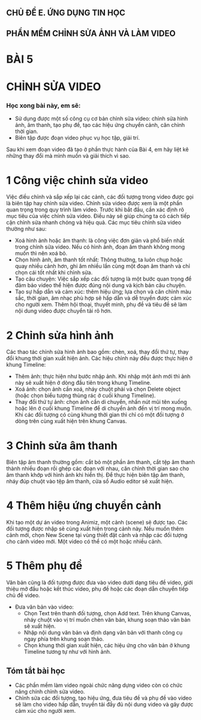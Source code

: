 ## CHỦ ĐỀ E. ỨNG DỤNG TIN HỌC
## PHẦN MỀM CHỈNH SỬA ẢNH VÀ LÀM VIDEO

# BÀI 5
# CHỈNH SỬA VIDEO

### Học xong bài này, em sẽ:

- Sử dụng được một số công cụ cơ bản chỉnh sửa video: chỉnh sửa hình ảnh, âm thanh, tạo phụ đề, tạo các hiệu ứng chuyển cảnh, căn chỉnh thời gian.
- Biên tập được đoạn video phục vụ học tập, giải trí.

Sau khi xem đoạn video đã tạo ở phần thực hành của Bài 4, em hãy liệt kê những thay đổi mà mình muốn và giải thích vì sao.

# 1 Công việc chỉnh sửa video

Việc điều chỉnh và sắp xếp lại các cảnh, các đối tượng trong video được gọi là biên tập hay chỉnh sửa video. Chỉnh sửa video được xem là một phần quan trọng trong quy trình làm video. Trước khi bắt đầu, cần xác định rõ mục tiêu của việc chỉnh sửa video. Điều này sẽ giúp chúng ta có cách tiếp cận chỉnh sửa nhanh chóng và hiệu quả. Các mục tiêu chỉnh sửa video thường như sau:

- Xoá hình ảnh hoặc âm thanh: là công việc đơn giản và phổ biến nhất trong chỉnh sửa video. Nếu có hình ảnh, đoạn âm thanh không mong muốn thì nên xoá bỏ.
- Chọn hình ảnh, âm thanh tốt nhất: Thông thường, ta luôn chụp hoặc quay nhiều cảnh hơn, ghi âm nhiều lần cùng một đoạn âm thanh và chỉ chọn cái tốt nhất khi chỉnh sửa.
- Tạo câu chuyện: Việc sắp xếp các đối tượng là một bước quan trọng để đảm bảo video thể hiện được đúng nội dung và kịch bản câu chuyện.
- Tạo sự hấp dẫn và cảm xúc: thêm hiệu ứng; lựa chọn và căn chỉnh màu sắc, thời gian, âm nhạc phù hợp sẽ hấp dẫn và dễ truyền được cảm xúc cho người xem. Thêm hội thoại, thuyết minh, phụ đề và tiêu đề sẽ làm nội dung video được chuyển tải rõ hơn.

# 2 Chỉnh sửa hình ảnh

Các thao tác chỉnh sửa hình ảnh bao gồm: chèn, xoá, thay đổi thứ tự, thay đổi khung thời gian xuất hiện ảnh. Các hiệu chỉnh này đều được thực hiện ở khung Timeline:

- Thêm ảnh: thực hiện như bước nhập ảnh. Khi nhập một ảnh mới thì ảnh này sẽ xuất hiện ở dòng đầu tiên trong khung Timeline.
- Xoá ảnh: chọn ảnh cần xoá, nháy chuột phải và chọn Delete object (hoặc chọn biểu tượng thùng rác ở cuối khung Timeline).
- Thay đổi thứ tự ảnh: chọn ảnh cần di chuyển, nhấn nút mũi tên xuống hoặc lên ở cuối khung Timeline để di chuyển ảnh đến vị trí mong muốn. Khi các đối tượng có cùng khung thời gian thì chỉ có một đối tượng ở dòng trên cùng xuất hiện trên khung Canvas.

# 3 Chỉnh sửa âm thanh

Biên tập âm thanh thường gồm: cắt bỏ một phần âm thanh, cắt tệp âm thanh thành nhiều đoạn rồi ghép các đoạn với nhau, căn chỉnh thời gian sao cho âm thanh khớp với hình ảnh khi hiển thị. Để thực hiện biên tập âm thanh, nháy đúp chuột vào tệp âm thanh, cửa sổ Audio editor sẽ xuất hiện.

# 4 Thêm hiệu ứng chuyển cảnh

Khi tạo một dự án video trong Animiz, một cảnh (scene) sẽ được tạo. Các đối tượng được nhập sẽ cùng xuất hiện trong cảnh này. Nếu muốn thêm cảnh mới, chọn New Scene tại vùng thiết đặt cảnh và nhập các đối tượng cho cảnh video mới. Một video có thể có một hoặc nhiều cảnh.

# 5 Thêm phụ đề

Văn bản cũng là đối tượng được đưa vào video dưới dạng tiêu đề video, giới thiệu mở đầu hoặc kết thúc video, phụ đề hoặc các đoạn dẫn chuyển tiếp chủ đề video.

- Đưa văn bản vào video:
    + Chọn Text trên thanh đối tượng, chọn Add text. Trên khung Canvas, nháy chuột vào vị trí muốn chèn văn bản, khung soạn thảo văn bản sẽ xuất hiện.
    + Nhập nội dung văn bản và định dạng văn bản với thanh công cụ ngay phía trên khung soạn thảo.
    + Chọn khung thời gian xuất hiện, các hiệu ứng cho văn bản ở khung Timeline tương tự như với hình ảnh.

## Tóm tắt bài học

- Các phần mềm làm video ngoài chức năng dựng video còn có chức năng chính chỉnh sửa video.
- Chỉnh sửa các đối tượng, tạo hiệu ứng, đưa tiêu đề và phụ đề vào video sẽ làm cho video hấp dẫn, truyền tải đầy đủ nội dung video và gây được cảm xúc cho người xem.
